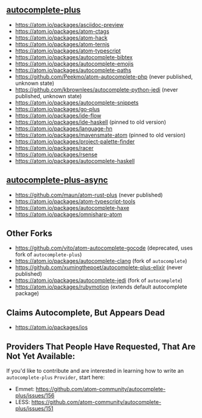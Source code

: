 ## [autocomplete-plus](https://atom.io/packages/autocomplete-plus)

* https://atom.io/packages/asciidoc-preview
* https://atom.io/packages/atom-ctags
* https://atom.io/packages/atom-hack
* https://atom.io/packages/atom-ternjs
* https://atom.io/packages/atom-typescript
* https://atom.io/packages/autocomplete-bibtex
* https://atom.io/packages/autocomplete-emojis
* https://atom.io/packages/autocomplete-paths
* https://github.com/Peekmo/atom-autocomplete-php (never published, unknown state)
* https://github.com/kbrownlees/autocomplete-python-jedi (never published, unknown state)
* https://atom.io/packages/autocomplete-snippets
* https://atom.io/packages/go-plus
* https://atom.io/packages/ide-flow
* https://atom.io/packages/ide-haskell (pinned to old version)
* https://atom.io/packages/language-hn
* https://atom.io/packages/mavensmate-atom (pinned to old version)
* https://atom.io/packages/project-palette-finder
* https://atom.io/packages/racer
* https://atom.io/packages/rsense
* https://atom.io/packages/autocomplete-haskell

## [autocomplete-plus-async](https://atom.io/packages/autocomplete-plus-async)

* https://github.com/maun/atom-rust-plus (never published)
* https://atom.io/packages/atom-typescript-tools
* https://atom.io/packages/autocomplete-haxe
* https://atom.io/packages/omnisharp-atom

## Other Forks

* https://github.com/vito/atom-autocomplete-gocode (deprecated, uses fork of `autocomplete-plus`)
* https://atom.io/packages/autocomplete-clang (fork of `autocomplete`)
* https://github.com/xumingthepoet/autocomplete-plus-elixir (never published)
* https://atom.io/packages/autocomplete-jedi (fork of `autocomplete`)
* https://atom.io/packages/rubymotion (extends default autocomplete package)

## Claims Autocomplete, But Appears Dead

* https://atom.io/packages/ios

## Providers That People Have Requested, That Are Not Yet Available:

If you'd like to contribute and are interested in learning how to write an `autocomplete-plus` `Provider`, start here:

* Emmet: https://github.com/atom-community/autocomplete-plus/issues/156
* LESS: https://github.com/atom-community/autocomplete-plus/issues/151